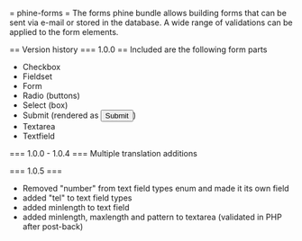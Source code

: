 = phine-forms =
The forms phine bundle allows building forms that can be sent via e-mail or stored in the database.
A wide range of validations can be applied to the form elements.

== Version history
=== 1.0.0 ==
Included are the following form parts
- Checkbox
- Fieldset
- Form
- Radio (buttons)
- Select (box)
- Submit (rendered as <input type="submit">)
- Textarea
- Textfield

=== 1.0.0 - 1.0.4 ===
Multiple translation additions

=== 1.0.5 ===

- Removed "number" from text field types enum and made it its own field
- added "tel" to text field types
- added minlength to text field
- added minlength, maxlength and pattern to textarea (validated in PHP after post-back)